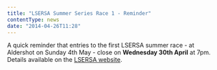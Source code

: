 ```yaml
---
title: "LSERSA Summer Series Race 1 - Reminder"
contentType: news
date: "2014-04-26T11:28"
---
```


A quick reminder that entries to the first LSERSA summer race - at Aldershot on Sunday 4th May - close on **Wednesday 30th April** at 7pm. Details available on the [LSERSA website](http://www.lsersa.org/).
